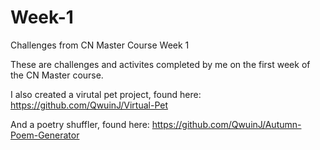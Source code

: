 # Week-1
Challenges from CN Master Course Week 1

These are challenges and activites completed by me on the first week of the CN Master course. 

I also created a virutal pet project, found here: https://github.com/QwuinJ/Virtual-Pet

And a poetry shuffler, found here: https://github.com/QwuinJ/Autumn-Poem-Generator
